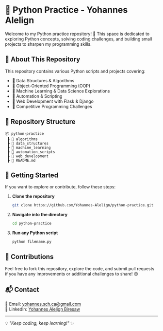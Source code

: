 # 🐍 Python Practice - Yohannes Alelign

Welcome to my Python practice repository! 🚀 This space is dedicated to exploring Python concepts, solving coding challenges, and building small projects to sharpen my programming skills.

## 📌 About This Repository
This repository contains various Python scripts and projects covering:
- 🔹 Data Structures & Algorithms
- 🔹 Object-Oriented Programming (OOP)
- 🔹 Machine Learning & Data Science Explorations
- 🔹 Automation & Scripting
- 🔹 Web Development with Flask & Django
- 🔹 Competitive Programming Challenges

## 📂 Repository Structure
```
📦 python-practice
 ┣ 📂 algorithms
 ┣ 📂 data_structures
 ┣ 📂 machine_learning
 ┣ 📂 automation_scripts
 ┣ 📂 web_development
 ┣ 📜 README.md
```

## 🚀 Getting Started
If you want to explore or contribute, follow these steps:
1. **Clone the repository**
   ```bash
   git clone https://github.com/Yohannes-Alelign/python-practice.git
   ```
2. **Navigate into the directory**
   ```bash
   cd python-practice
   ```
3. **Run any Python script**
   ```bash
   python filename.py
   ```

## 🤝 Contributions
Feel free to fork this repository, explore the code, and submit pull requests if you have any improvements or additional challenges to share! 😊

## 📬 Contact
📧 Email: [yohannes.sch.ca@gmail.com](mailto:johniece2008@gmail.com)  
🔗 LinkedIn: [Yohannes Alelign Biresaw](https://www.linkedin.com/in/yohannes-alelign-biresaw-b55054174)

---
💡 *"Keep coding, keep learning!"* ✨

